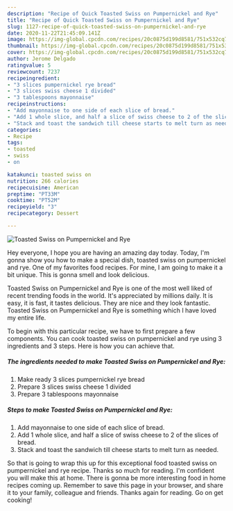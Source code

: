 ```yaml
---
description: "Recipe of Quick Toasted Swiss on Pumpernickel and Rye"
title: "Recipe of Quick Toasted Swiss on Pumpernickel and Rye"
slug: 1127-recipe-of-quick-toasted-swiss-on-pumpernickel-and-rye
date: 2020-11-22T21:45:09.141Z
image: https://img-global.cpcdn.com/recipes/20c0875d199d8581/751x532cq70/toasted-swiss-on-pumpernickel-and-rye-recipe-main-photo.jpg
thumbnail: https://img-global.cpcdn.com/recipes/20c0875d199d8581/751x532cq70/toasted-swiss-on-pumpernickel-and-rye-recipe-main-photo.jpg
cover: https://img-global.cpcdn.com/recipes/20c0875d199d8581/751x532cq70/toasted-swiss-on-pumpernickel-and-rye-recipe-main-photo.jpg
author: Jerome Delgado
ratingvalue: 5
reviewcount: 7237
recipeingredient:
- "3 slices pumpernickel rye bread"
- "3 slices swiss cheese 1 divided"
- "3 tablespoons mayonnaise"
recipeinstructions:
- "Add mayonnaise to one side of each slice of bread."
- "Add 1 whole slice, and half a slice of swiss cheese to 2 of the slices of bread."
- "Stack and toast the sandwich till cheese starts to melt turn as needed."
categories:
- Recipe
tags:
- toasted
- swiss
- on

katakunci: toasted swiss on 
nutrition: 266 calories
recipecuisine: American
preptime: "PT33M"
cooktime: "PT52M"
recipeyield: "3"
recipecategory: Dessert

---
```



![Toasted Swiss on Pumpernickel and Rye](https://img-global.cpcdn.com/recipes/20c0875d199d8581/751x532cq70/toasted-swiss-on-pumpernickel-and-rye-recipe-main-photo.jpg)

Hey everyone, I hope you are having an amazing day today. Today, I'm gonna show you how to make a special dish, toasted swiss on pumpernickel and rye. One of my favorites food recipes. For mine, I am going to make it a bit unique. This is gonna smell and look delicious.

Toasted Swiss on Pumpernickel and Rye is one of the most well liked of recent trending foods in the world. It's appreciated by millions daily. It is easy, it is fast, it tastes delicious. They are nice and they look fantastic. Toasted Swiss on Pumpernickel and Rye is something which I have loved my entire life.




To begin with this particular recipe, we have to first prepare a few components. You can cook toasted swiss on pumpernickel and rye using 3 ingredients and 3 steps. Here is how you can achieve that.

<!--inarticleads1-->

##### The ingredients needed to make Toasted Swiss on Pumpernickel and Rye:

1. Make ready 3 slices pumpernickel rye bread
1. Prepare 3 slices swiss cheese 1 divided
1. Prepare 3 tablespoons mayonnaise




<!--inarticleads2-->

##### Steps to make Toasted Swiss on Pumpernickel and Rye:

1. Add mayonnaise to one side of each slice of bread.
1. Add 1 whole slice, and half a slice of swiss cheese to 2 of the slices of bread.
1. Stack and toast the sandwich till cheese starts to melt turn as needed.




So that is going to wrap this up for this exceptional food toasted swiss on pumpernickel and rye recipe. Thanks so much for reading. I'm confident you will make this at home. There is gonna be more interesting food in home recipes coming up. Remember to save this page in your browser, and share it to your family, colleague and friends. Thanks again for reading. Go on get cooking!
